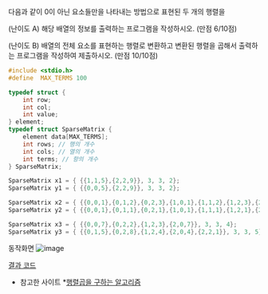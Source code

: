 다음과 같이 0이 아닌 요소들만을 나타내는 방법으로 표현된 두 개의 행렬을 

(난이도 A) 해당 배열의 정보를 출력하는 프로그램을 작성하시오. (만점 6/10점)

(난이도 B) 배열의 전체 요소를 표현하는 행렬로 변환하고 변환된 행렬을 곱해서 출력하는 프로그램을 작성하여 제출하시오. (만점 10/10점)

```c
#include <stdio.h>
#define  MAX_TERMS 100

typedef struct {
    int row;
    int col;
    int value;
} element;
typedef struct SparseMatrix {
    element data[MAX_TERMS];
    int rows; // 행의 개수
    int cols; // 열의 개수
    int terms; // 항의 개수
} SparseMatrix;

SparseMatrix x1 = { {{1,1,5},{2,2,9}}, 3, 3, 2};
SparseMatrix y1 = { {{0,0,5},{2,2,9}}, 3, 3, 2};

SparseMatrix x2 = { {{0,0,1},{0,1,2},{0,2,3},{1,0,1},{1,1,2},{1,2,3},{2,0,1},{2,1,2},{2,2,3}}, 3, 3, 9};
SparseMatrix y2 = { {{0,0,1},{0,1,1},{0,2,1},{1,0,1},{1,1,1},{1,2,1},{2,0,1},{2,1,1},{2,2,1}}, 3, 3, 9};

SparseMatrix x3 = { {{0,0,7},{0,2,2},{1,2,3},{2,0,7}}, 3, 3, 4};
SparseMatrix y3 = { {{0,1,5},{0,2,8},{1,2,4},{2,0,4},{2,2,1}}, 3, 3, 5};
```
동작화면
![image](https://github.com/qlkdkd/DataStruct/assets/71871927/a53ad84f-8893-421c-adb2-a7e9dc64b140)

[결과 코드](https://github.com/qlkdkd/DataStruct/blob/main/H2/Homework2/Homework2/FileName.c) 

* 참고한 사이트
    *[행렬곱을 구하는 알고리즘](https://nate9389.tistory.com/62)
